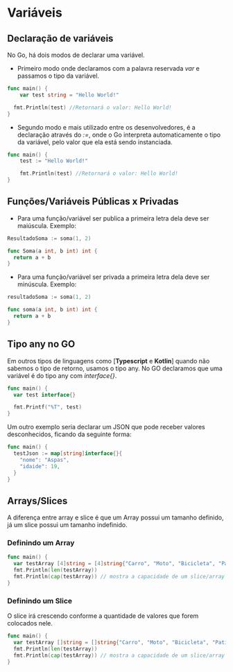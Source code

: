 # Variáveis

## Declaração de variáveis

No Go, há dois modos de declarar uma variável.
  - Primeiro modo onde declaramos com a palavra reservada *var* e passamos o tipo da variável.
  ``` Go
  func main() {
	  var test string = "Hello World!"

    fmt.Println(test) //Retornará o valor: Hello World!
  }
  ```
  - Segundo modo e mais utilizado entre os desenvolvedores, é a declaração através do *:=*, onde o Go interpreta automaticamente o tipo da variável, pelo valor que ela está sendo instanciada.

  ``` Go
  func main() {
	  test := "Hello World!"

	  fmt.Println(test) //Retornará o valor: Hello World!
  }
  ```

## Funções/Variáveis Públicas x Privadas

- Para uma função/variável ser publica a primeira letra dela deve ser maiúscula. Exemplo:

``` Go
ResultadoSoma := soma(1, 2)

func Soma(a int, b int) int {
  return a + b
}
```

- Para uma função/variável ser privada a primeira letra dela deve ser minúscula. Exemplo:

``` Go
resultadoSoma := soma(1, 2)

func soma(a int, b int) int {
  return a + b
}
```

## Tipo any no GO

Em outros tipos de linguagens como [**Typescript** e **Kotlin**] quando não sabemos o tipo de retorno, usamos o tipo any. No GO declaramos que uma variável é do tipo any com *interface{}*.

```GO
func main() {
  var test interface{}

  fmt.Printf("%T", test)
}
```

Um outro exemplo seria declarar um JSON que pode receber valores desconhecidos, ficando da seguinte forma:

```GO
func main() {
  testJson := map[string]interface{}{
    "nome": "Aspas",
    "idaide": 19,
  }
}
```

## Arrays/Slices

A diferença entre array e slice é que um Array possui um tamanho definido, já um slice possui um tamanho indefinido.

### Definindo um Array

```GO
func main() {
  var testArray [4]string = [4]string{"Carro", "Moto", "Bicicleta", "Patins"}
  fmt.Println(len(testArray))
  fmt.Println(cap(testArray)) // mostra a capacidade de um slice/array
}
```

### Definindo um Slice

O slice irá crescendo conforme a quantidade de valores que forem colocados nele.

```GO
func main() {
  var testArray []string = []string{"Carro", "Moto", "Bicicleta", "Patins", "Skate"}
  fmt.Println(len(testArray))
  fmt.Println(cap(testArray)) // mostra a capacidade de um slice/array
}
```
